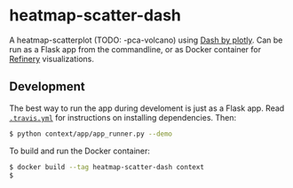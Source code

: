 # heatmap-scatter-dash

A heatmap-scatterplot (TODO: -pca-volcano) using [Dash by plotly](https://plot.ly/products/dash/).
Can be run as a Flask app from the commandline,
or as Docker container for [Refinery](https://github.com/refinery-platform/refinery-platform) visualizations.

## Development

The best way to run the app during develoment is just as a Flask app.
Read [`.travis.yml`](.travis.yml) for instructions on installing dependencies. Then:

```bash
$ python context/app/app_runner.py --demo
```

To build and run the Docker container:

```bash
$ docker build --tag heatmap-scatter-dash context
$ 
```